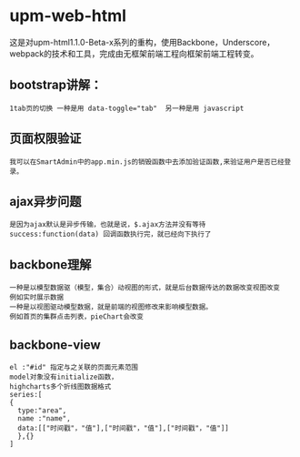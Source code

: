 # upm-web-html
这是对upm-html1.1.0-Beta-x系列的重构，使用Backbone，Underscore，webpack的技术和工具，完成由无框架前端工程向框架前端工程转变。
## bootstrap讲解：
```
1tab页的切换 一种是用 data-toggle="tab"  另一种是用 javascript
```
## 页面权限验证
```
我可以在SmartAdmin中的app.min.js的销毁函数中去添加验证函数,来验证用户是否已经登录。
```
## ajax异步问题
```
是因为ajax默认是异步传输，也就是说，$.ajax方法并没有等待 success:function(data) 回调函数执行完，就已经向下执行了
```
## backbone理解
```
一种是以模型数据驱（模型，集合）动视图的形式，就是后台数据传达的数据改变视图改变
例如实时展示数据
一种是以视图驱动模型数据，就是前端的视图修改来影响模型数据。
例如首页的集群点击列表，pieChart会改变
```
## backbone-view
```
el :"#id" 指定与之关联的页面元素范围
model对象没有initialize函数，
highcharts多个折线图数据格式
series:[
{
  type:"area",
  name :"name",
  data:[["时间戳"，"值"],["时间戳"，"值"],["时间戳"，"值"]]
  },{}
]
```
